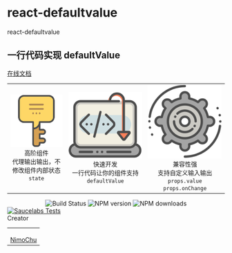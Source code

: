 # react-defaultvalue

<!--MR-D{tpl: 'home'}-->

<!-- MARKRUN-HTML
<style>h1 {display:none;}</style>
-->


<div class="face-one-intro">
    <div class="face-one-intro-title">react-defaultvalue</div>
    <h2 class="face-one-intro-desc">
        一行代码实现 defaultValue
    </h2>
    <div class="face-one-intro-tool">
        <a href="https://onface.github.io/react-defaultvalue" class="face-one-intro-btn face-one-intro-btn--primary mr-online-hide" >在线文档</a>
        <!-- MARKRUN-HTML
            <a href="./doc/intro.md" class="face-one-intro-btn face-one-intro-btn--primary">指引</a>
            <a href="http://github.com/onface/react-defaultvalue" class="face-one-intro-btn">GITHUB</a>
        -->
    </div>
</div>
<!--
    onface-react-defaultvalue
-->

<div class="face-one-feature">
    <table style="width:100%;" data-comments="In order to github typesetting so use the table tag" >
        <tr>
            <td align="center" >
                <div class="face-one-feature-item">
                    <img src="./doc/theme/media/keyword.svg" alt="" class="face-one-feature-item-photo">
                    <br />
                    <div class="face-one-feature-item-label">高阶组件</div>
                    <div class="face-one-feature-item-desc">代理输出输出，不修改组件内部状态<code>state</code></div>
                </div>
            </td>
            <td align="center" >
                <div class="face-one-feature-item">
                    <img src="./doc/theme/media/laptop.svg" alt="" class="face-one-feature-item-- hoto">
                    <br />
                    <div class="face-one-feature-item-label">快速开发</div>
                    <div class="face-one-feature-item-desc">一行代码让你的组件支持 <code>defaultValue</code> </div>
                </div>
            </td>
            <td align="center" >
                <div class="face-one-feature-item">
                    <img src="./doc/theme/media/cogwheel.svg" alt="" class="face-one-feature-item-photo">
                    <br />
                    <div class="face-one-feature-item-label">兼容性强</div>
                    <div class="face-one-feature-item-desc">支持自定义输入输出 <code>props.value</code> <code>props.onChange</code> </div>
                </div>
            </td>
        </tr>
    </table>
</div>

<div style="text-align:center;" >
    <a href="https://travis-ci.org/onface/react-defaultValue" style="text-decoration: none;" >
        <img alt="Build Status" src="https://api.travis-ci.org/onface/react-defaultValue.svg?branch=master" />
    </a>
    <a href="https://npmjs.org/package/react-defaultValue"  style="text-decoration: none;" >
        <img alt="NPM version" src="https://img.shields.io/npm/v/react-defaultValue.svg?style=flat" />
    </a>
    <a href="https://npmjs.org/package/react-defaultValue"  style="text-decoration: none;" >
        <img alt="NPM downloads" src="https://img.shields.io/npm/dm/react-defaultValue.svg?style=flat" />
    </a>
</div>


<a href="https://saucelabs.com/u/onface-react-defaultvalue" >
    <img alt="Saucelabs Tests" style="display:block;margin-left:auto;margin-right:auto;" src="https://saucelabs.com/browser-matrix/onface-react-defaultvalue.svg" >
</a>


<div class="face-one-feature-title">
    Creator
</div>
<div class="face-one-feature face-one-feature--creator">
    <table style="width:100%;" data-comments="In order to github typesetting so use the table tag" >
        <tr>
            <td align="center" >
                <a class="face-one-feature-item" href="https://github.com/nimojs">
                    <img src="https://github.com/nimojs.png" width="150 height="150" alt="" class="face-one-feature-item-avatar">
                    <br />
                    <div class="face-one-feature-item-label">NimoChu</div>
                </a>
            </td>
        </tr>
    </table>
</div>
